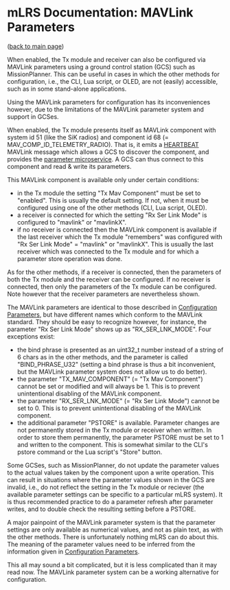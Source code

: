 # mLRS Documentation: MAVLink Parameters #

([back to main page](../README.md))

When enabled, the Tx module and receiver can also be configured via MAVLink parameters using a ground control station (GCS) such as MissionPlanner. This can be useful in cases in which the other methods for configuration, i.e., the CLI, Lua script, or OLED, are not (easily) accessible, such as in some stand-alone applications.

Using the MAVLink parameters for configuration has its inconveniences however, due to the limitations of the MAVLink parameter system and support in GCSes.

When enabled, the Tx module presents itself as MAVLink component with system id 51 (like the SiK radios) and component id 68 (= MAV_COMP_ID_TELEMETRY_RADIO). That is, it emits a [HEARTBEAT](https://mavlink.io/en/services/heartbeat.html) MAVLink message which allows a GCS to discover the component, and provides the [parameter microservice](https://mavlink.io/en/services/parameter.html). A GCS can thus connect to this component and read & write its parameters.

This MAVLink component is available only under certain conditions:
- in the Tx module the setting "Tx Mav Component" must be set to "enabled". This is usually the default setting. If not, when it must be configured using one of the other methods (CLI, Lua script, OLED). 
- a receiver is connected for which the setting "Rx Ser Link Mode" is configured to "mavlink" or "mavlinkX".
- if no receiver is connected then the MAVLink component is available if the last receiver which the Tx module "remembers" was configured with "Rx Ser Link Mode" = "mavlink" or "mavlinkX". This is usually the last receiver which was connected to the Tx module and for which a parameter store operation was done. 

As for the other methods, if a receiver is connected, then the parameters of both the Tx module and the receiver can be configured. If no receiver is connected, then only the parameters of the Tx module can be configured. Note however that the receiver parameters are nevertheless shown.

The MAVLink parameters are identical to those described in [Configuration Parameters](PARAMETERS.md), but have different names which conform to the MAVLink standard. They should be easy to recognize however, for instance, the parameter "Rx Ser Link Mode" shows up as "RX_SER_LNK_MODE". Four exceptions exist:
- the bind phrase is presented as an uint32_t number instead of a string of 6 chars as in the other methods, and the parameter is called "BIND_PHRASE_U32" (setting a bind phrase is thus a bit inconvenient, but the MAVLink parameter system does not allow us to do better).
- the parameter "TX_MAV_COMPONENT" (= "Tx Mav Component") cannot be set or modified and will always be 1. This is to prevent unintentional disabling of the MAVLink component.
- the parameter "RX_SER_LNK_MODE" (= "Rx Ser Link Mode") cannot be set to 0. This is to prevent unintentional disabling of the MAVLink component.
- the additional parameter "PSTORE" is available. Parameter changes are not permanently stored in the Tx module or receiver when written. In order to store them permanently, the parameter PSTORE must be set to 1 and written to the component. This is somewhat similar to the CLI's pstore command or the Lua script's "Store" button. 

Some GCSes, such as MissionPlanner, do not update the parameter values to the actual values taken by the component upon a write operation. This can result in situations where the parameter values shown in the GCS are invalid, i.e., do not reflect the setting in the Tx module or reciever (the available parameter settings can be specific to a particular mLRS system). It is thus recommended practice to do a parameter refresh after parameter writes, and to double check the resulting setting before a PSTORE.

A major painpoint of the MAVLink parameter system is that the parameter settings are only available as numerical values, and not as plain text, as with the other methods. There is unfortunately nothing mLRS can do about this. The meaning of the parameter values need to be inferred from the information given in [Configuration Parameters](PARAMETERS.md).

This all may sound a bit complicated, but it is less complicated than it may read now. The MAVLink parameter system can be a working alternative for configuration.

 


